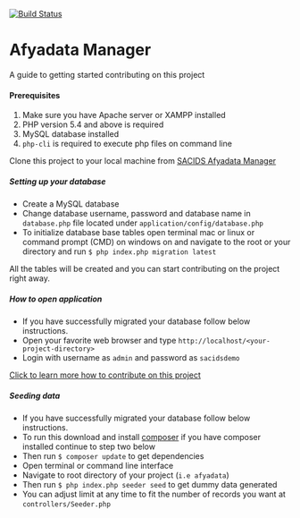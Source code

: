 [![Build Status](https://travis-ci.org/sacids/dataManager.svg?branch=development)](https://travis-ci.org/sacids/dataManager)

# Afyadata Manager

A guide to getting started contributing on this project

#### Prerequisites
1. Make sure you have Apache server or XAMPP installed
2. PHP version 5.4 and above is required
3. MySQL database installed
4. `php-cli` is required to execute php files on command line 
 
 
Clone this project to your local machine from [SACIDS Afyadata Manager](https://github.com/sacids/afyadata)

##### Setting up your database
 - Create a MySQL database
 - Change database username, password and database name in `database.php` file located under `application/config/database.php`
 - To initialize database base tables open terminal mac or linux or command prompt (CMD) on windows on and navigate to the root or your directory and run `$ php index.php migration latest`

All the tables will be created and you can start contributing on the project right away.


##### How to open application 
* If you have successfully migrated your database follow below instructions.
* Open your favorite web browser and type `http://localhost/<your-project-directory>`
* Login with username as `admin` and password as `sacidsdemo`

[Click to learn more how to contribute on this project](https://github.com/sacids/afyadata/blob/master/contributing.md)


##### Seeding data 
* If you have successfully migrated your database follow below instructions.
*  To run this download and install [composer](https://getcomposer.org) if you have composer installed continue to step two below
* Then run `$ composer update` to get dependencies
* Open terminal or command line interface
* Navigate to root directory of your project (`i.e afyadata`)
* Then run `$ php index.php seeder seed` to get dummy data generated
* You can adjust limit at any time to fit the number of records you want at `controllers/Seeder.php`
    





